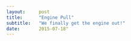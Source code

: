 ```yaml
---
layout:     post
title:      "Engine Pull"
subtitle:   "We finally get the engine out!"
date:       2015-07-18"
---
```


<p></p>